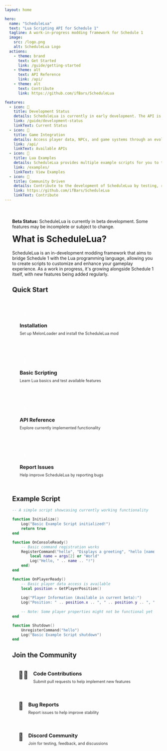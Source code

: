 ```yaml
---
layout: home

hero:
  name: "ScheduleLua"
  text: "Lua Scripting API for Schedule 1"
  tagline: A work-in-progress modding framework for Schedule 1
  image:
    src: /logo.png
    alt: ScheduleLua Logo
  actions:
    - theme: brand
      text: Get Started
      link: /guide/getting-started
    - theme: alt
      text: API Reference
      link: /api/
    - theme: alt
      text: Contribute
      link: https://github.com/ifBars/ScheduleLua

features:
  - icon: 🚧
    title: Development Status
    details: ScheduleLua is currently in early development. The API is subject to change and some features may not be fully implemented yet.
    link: /guide/development-status
    linkText: Current Status
  - icon: 🔌
    title: Game Integration
    details: Access player data, NPCs, and game systems through an evolving API that will continue to expand as Schedule 1 develops.
    link: /api/
    linkText: Available APIs
  - icon: 📝
    title: Lua Examples
    details: ScheduleLua provides multiple example scripts for you to test with.
    link: /examples/
    linkText: View Examples
  - icon: 🤝
    title: Community Driven
    details: Contribute to the development of ScheduleLua by testing, reporting issues, or submitting code improvements.
    link: https://github.com/ifBars/ScheduleLua
    linkText: Contribute
---
```


<div class="vp-doc custom-container">

<div class="custom-block warning">
  <p><strong>Beta Status:</strong> ScheduleLua is currently in beta development. Some features may be incomplete or subject to change.</p>
</div>

# What is ScheduleLua?

ScheduleLua is an in-development modding framework that aims to bridge Schedule 1 with the Lua programming language, allowing you to create scripts to customize and enhance your gameplay experience. As a work in progress, it's growing alongside Schedule 1 itself, with new features being added regularly.

## Quick Start

<div class="quick-start-grid">
  <div class="quick-start-card">
    <div class="step-number">1</div>
    <h3><a href="/ScheduleLua-Docs/guide/installation">Installation</a></h3>
    <p>Set up MelonLoader and install the ScheduleLua mod</p>
  </div>
  <div class="quick-start-card">
    <div class="step-number">2</div>
    <h3><a href="/ScheduleLua-Docs/guide/getting-started">Basic Scripting</a></h3>
    <p>Learn Lua basics and test available features</p>
  </div>
  <div class="quick-start-card">
    <div class="step-number">3</div>
    <h3><a href="/ScheduleLua-Docs/api/">API Reference</a></h3>
    <p>Explore currently implemented functionality</p>
  </div>
  <div class="quick-start-card">
    <div class="step-number">4</div>
    <h3><a href="https://github.com/ifBars/ScheduleLua/issues">Report Issues</a></h3>
    <p>Help improve ScheduleLua by reporting bugs</p>
  </div>
</div>

## Example Script

```lua
-- A simple script showcasing currently working functionality

function Initialize()
    Log("Basic Example Script initialized!")
    return true
end

function OnConsoleReady()
    -- Basic command registration works
    RegisterCommand("hello", "Displays a greeting", "hello [name]", function(args)
        local name = args[2] or "World"
        Log("Hello, " .. name .. "!")
    end)
end

function OnPlayerReady()
    -- Basic player data access is available
    local position = GetPlayerPosition()
    
    Log("Player Information (Available in current beta):")
    Log("Position: " .. position.x .. ", " .. position.y .. ", " .. position.z)
    
    -- Note: Some player properties might not be functional yet
end

function Shutdown()
    UnregisterCommand("hello")
    Log("Basic Example Script shutdown")
end
```

## Join the Community

<div class="community-grid">
  <a href="https://github.com/ifBars/ScheduleLua" class="community-card">
    <div class="community-icon">👨‍💻</div>
    <div>
      <h3>Code Contributions</h3>
      <p>Submit pull requests to help implement new features</p>
    </div>
  </a>
  <a href="https://github.com/ifBars/ScheduleLua/issues" class="community-card">
    <div class="community-icon">🐛</div>
    <div>
      <h3>Bug Reports</h3>
      <p>Report issues to help improve stability</p>
    </div>
  </a>
  <a href="https://discord.gg/Ab8snpEFDn" class="community-card">
    <div class="community-icon">💬</div>
    <div>
      <h3>Discord Community</h3>
      <p>Join for testing, feedback, and discussions</p>
    </div>
  </a>
</div>

</div>

<style>
:root {
  --vp-home-hero-name-color: transparent;
  --vp-home-hero-name-background: -webkit-linear-gradient(120deg, #42b883 30%, #347474);
  --card-border: 1px solid var(--vp-c-divider);
  --card-radius: 8px;
  --section-gap: 32px;
}

.custom-container {
  max-width: 1152px;
  margin: 0 auto;
  padding: 24px 24px 48px;
}

.custom-container h1 {
  margin-top: 0;
}

/* Quick Start Section */
.quick-start-grid {
  display: grid;
  grid-template-columns: repeat(auto-fit, minmax(240px, 1fr));
  gap: 16px;
  margin: 24px 0 var(--section-gap) 0;
}

.quick-start-card {
  position: relative;
  padding: 24px;
  background-color: var(--vp-c-bg-soft);
  border-radius: var(--card-radius);
  border: var(--card-border);
  transition: transform 0.2s, box-shadow 0.2s;
}

.quick-start-card:hover {
  transform: translateY(-2px);
  box-shadow: 0 2px 12px rgba(0, 0, 0, 0.1);
}

.step-number {
  display: flex;
  align-items: center;
  justify-content: center;
  width: 32px;
  height: 32px;
  background-color: var(--vp-c-brand);
  color: white;
  border-radius: 50%;
  margin-bottom: 12px;
  font-weight: bold;
}

.quick-start-card h3 {
  margin: 0 0 8px 0;
}

.quick-start-card h3 a {
  color: inherit;
  text-decoration: none;
}

.quick-start-card p {
  margin: 0;
  font-size: 0.9em;
  opacity: 0.9;
}

/* API Grid */
.api-note {
  padding: 16px;
  border-radius: var(--card-radius);
  background-color: var(--vp-c-bg-soft);
  border-left: 4px solid var(--vp-c-brand);
  margin: 24px 0;
}

.api-grid {
  display: grid;
  grid-template-columns: repeat(auto-fit, minmax(220px, 1fr));
  gap: 16px;
  margin-bottom: var(--section-gap);
}

.api-card {
  padding: 20px;
  background-color: var(--vp-c-bg-soft);
  border-radius: var(--card-radius);
  border: var(--card-border);
  text-decoration: none;
  color: inherit;
  transition: transform 0.2s, box-shadow 0.2s;
}

.api-card:hover {
  transform: translateY(-2px);
  box-shadow: 0 2px 12px rgba(0, 0, 0, 0.1);
}

.api-card h3 {
  margin: 0 0 8px 0;
}

.api-card p {
  margin: 0 0 12px 0;
  font-size: 0.9em;
  opacity: 0.9;
}

.api-status {
  display: inline-block;
  padding: 3px 8px;
  border-radius: 12px;
  font-size: 0.75rem;
  font-weight: 600;
}

.stable {
  background-color: rgba(66, 184, 131, 0.15);
  color: #42b883;
}

.partial {
  background-color: rgba(255, 197, 23, 0.15);
  color: #e8a307;
}

.experimental {
  background-color: rgba(237, 137, 54, 0.15);
  color: #ed8936;
}

/* Community Section */
.community-grid {
  display: grid;
  grid-template-columns: repeat(auto-fit, minmax(300px, 1fr));
  gap: 16px;
}

.community-card {
  display: flex;
  align-items: flex-start;
  gap: 16px;
  padding: 20px;
  background-color: var(--vp-c-bg-soft);
  border-radius: var(--card-radius);
  border: var(--card-border);
  text-decoration: none;
  color: inherit;
  transition: transform 0.2s, box-shadow 0.2s;
}

.community-card:hover {
  transform: translateY(-2px);
  box-shadow: 0 2px 12px rgba(0, 0, 0, 0.1);
}

.community-icon {
  font-size: 24px;
  flex-shrink: 0;
}

.community-card h3 {
  margin: 0 0 8px 0;
}

.community-card p {
  margin: 0;
  font-size: 0.9em;
  opacity: 0.9;
}

@media (max-width: 640px) {
  .community-grid {
    grid-template-columns: 1fr;
  }
  
  .quick-start-grid,
  .api-grid {
    grid-template-columns: 1fr;
  }
}
</style>